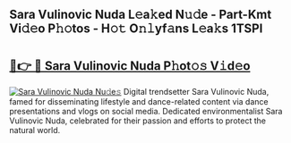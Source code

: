 ## Sara Vulinovic Nuda L𝚎a𝚔ed N𝚞𝚍e - Part-Kmt Vi𝚍𝚎o P𝚑𝚘tos - H𝚘𝚝 O𝚗𝚕yf𝚊ns L𝚎a𝚔s 1TSPl

# <h2><a href="http://kf2p1m.oniu.top/?m=Sara+Vulinovic+Nuda">🔗👉 🔴 Sara Vulinovic Nuda P𝚑ot𝚘𝚜 V𝚒d𝚎o</a></h2>

[![Sara Vulinovic Nuda Nu𝚍e𝚜](https://i.imgur.com/0qMVB7G.gif)](http://kf2p1m.oniu.top/?m=Sara+Vulinovic+Nuda)
Digital trendsetter Sara Vulinovic Nuda, famed for disseminating lifestyle and dance-related content via dance presentations and vlogs on social media. Dedicated environmentalist Sara Vulinovic Nuda, celebrated for their passion and efforts to protect the natural world.  
